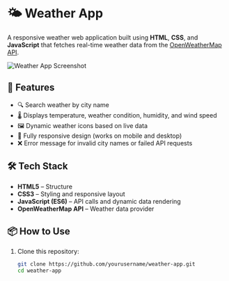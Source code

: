 # 🌤️ Weather App

A responsive weather web application built using **HTML**, **CSS**, and **JavaScript** that fetches real-time weather data from the [OpenWeatherMap API](https://openweathermap.org/api).

![Weather App Screenshot](screenshot.png) <!-- Replace with your actual screenshot file -->

## 🚀 Features

- 🔍 Search weather by city name  
- 🌡️ Displays temperature, weather condition, humidity, and wind speed  
- 🖼️ Dynamic weather icons based on live data  
- 📱 Fully responsive design (works on mobile and desktop)  
- ❌ Error message for invalid city names or failed API requests

## 🛠️ Tech Stack

- **HTML5** – Structure  
- **CSS3** – Styling and responsive layout  
- **JavaScript (ES6)** – API calls and dynamic data rendering  
- **OpenWeatherMap API** – Weather data provider

## 📦 How to Use

1. Clone this repository:
   ```bash
   git clone https://github.com/yourusername/weather-app.git
   cd weather-app
